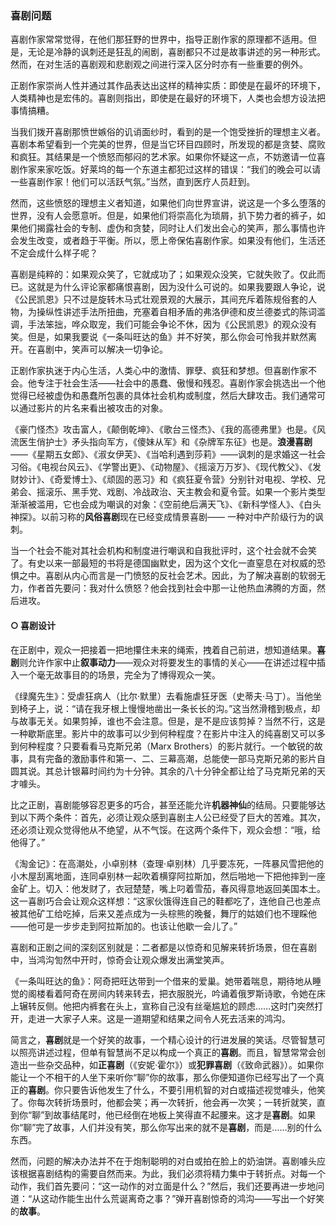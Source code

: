 ### **喜剧问题**

喜剧作家常常觉得，在他们那狂野的世界中，指导正剧作家的原理都不适用。但是，无论是冷静的讽刺还是狂乱的闹剧，喜剧都只不过是故事讲述的另一种形式。然而，在对生活的喜剧观和悲剧观之间进行深入区分时亦有一些重要的例外。

正剧作家崇尚人性并通过其作品表达出这样的精神实质：即使是在最坏的环境下，人类精神也是宏伟的。喜剧则指出，即使是在最好的环境下，人类也会想方设法把事情搞糟。

当我们拨开喜剧那愤世嫉俗的讥诮面纱时，看到的是一个饱受挫折的理想主义者。喜剧本希望看到一个完美的世界，但是当它环目四顾时，所发现的都是贪婪、腐败和疯狂。其结果是一个愤怒而郁闷的艺术家。如果你怀疑这一点，不妨邀请一位喜剧作家来家吃饭。好莱坞的每一个东道主都犯过这样的错误：“我们的晚会可以请一些喜剧作家！他们可以活跃气氛。”当然，直到医疗人员赶到。

然而，这些愤怒的理想主义者知道，如果他们向世界宣讲，说这是一个多么堕落的世界，没有人会愿意听。但是，如果他们将崇高化为琐屑，扒下势力者的裤子，如果他们揭露社会的专制、虚伪和贪婪，同时让人们发出会心的笑声，那么事情也许会发生改变，或者趋于平衡。所以，愿上帝保佑喜剧作家。如果没有他们，生活还不定会成什么样子呢？

喜剧是纯粹的：如果观众笑了，它就成功了；如果观众没笑，它就失败了。仅此而已。这就是为什么评论家都痛恨喜剧，因为没什么可说的。如果我要跟人争论，说《公民凯恩》只不过是旋转木马式壮观景观的大展示，其间充斥着陈规俗套的人物，为操纵性讲述手法所扭曲，充塞着自相矛盾的弗洛伊德和皮兰德娄式的陈词滥调，手法笨拙，哗众取宠，我们可能会争论不休，因为《公民凯恩》的观众没有笑。但是，如果我要说《一条叫旺达的鱼》并不好笑，那么你会可怜我并默然离开。在喜剧中，笑声可以解决一切争论。

正剧作家执迷于内心生活，人类心中的激情、罪孽、疯狂和梦想。但喜剧作家不会。他专注于社会生活——社会中的愚蠢、傲慢和残忍。喜剧作家会挑选出一个他觉得已经被虚伪和愚蠢所包裹的具体社会机构或制度，然后大肆攻击。我们通常可以通过影片的片名来看出被攻击的对象。

《豪门怪杰》攻击富人，《颠倒乾坤》、《歌台三怪杰》、《我的高德弗里》也是。《风流医生俏护士》矛头指向军方，《傻妹从军》和《杂牌军东征》也是。**浪漫喜剧**——《星期五女郎》、《淑女伊芙》、《当哈利遇到莎莉》——讽刺的是求婚这一社会习俗。《电视台风云》、《学警出更》、《动物屋》、《摇滚万万岁》、《现代教父》、《发财妙计》、《奇爱博士》、《顽固的恶习》和《疯狂夏令营》分别针对电视、学校、兄弟会、摇滚乐、黑手党、戏剧、冷战政治、天主教会和夏令营。如果一个影片类型渐渐被滥用，它也会成为嘲讽的对象：《空前绝后满天飞》、《新科学怪人》、《白头神探》。以前习称的**风俗喜剧**现在已经变成情景喜剧—— 一种对中产阶级行为的讽刺。

当一个社会不能对其社会机构和制度进行嘲讽和自我批评时，这个社会就不会笑了。有史以来一部最短的书将是德国幽默史，因为这个文化一直窒息在对权威的恐惧之中。喜剧从内心而言是一门愤怒的反社会艺术。因此，为了解决喜剧的软弱无力，作者首先要问：我对什么愤怒？他会找到社会中那一让他热血沸腾的方面，然后进攻。

#### ○ 喜剧设计

在正剧中，观众一把接着一把地攥住未来的绳索，拽着自己前进，想知道结果。**喜剧**则允许作家中止**叙事动力**——观众对将要发生的事情的关心——在讲述过程中插入一个毫无故事目的的场景，完全为了博得观众一笑。

《绿魔先生》：受虐狂病人（比尔·默里）去看施虐狂牙医（史蒂夫·马丁）。当他坐到椅子上，说：“请在我牙根上慢慢地凿出一条长长的沟。”这当然滑稽到极点，却与故事无关。如果剪掉，谁也不会注意。但是，是不是应该剪掉？当然不行，这是一种歇斯底里。影片中的故事可以少到何种程度？在影片中注入的纯喜剧又可以多到何种程度？只要看看马克斯兄弟（Marx Brothers）的影片就行。一个敏锐的故事，具有完备的激励事件和第一、二、三幕高潮，总能使一部马克斯兄弟的影片自圆其说。其总计银幕时间约为十分钟。其余的八十分钟全都让给了马克斯兄弟的天才噱头。

比之正剧，喜剧能够容忍更多的巧合，甚至还能允许**机器神仙**的结局。只要能够达到以下两个条件：首先，必须让观众感到喜剧主人公已经受了巨大的苦难。其次，还必须让观众觉得他从不绝望，从不气馁。在这两个条件下，观众会想：“哦，给他得了。”

《淘金记》：在高潮处，小卓别林（查理·卓别林）几乎要冻死，一阵暴风雪把他的小木屋刮离地面，连同卓别林一起吹着横穿阿拉斯加，然后啪地一下把他摔到一座金矿上。切入：他发财了，衣冠楚楚，嘴上叼着雪茄，春风得意地返回美国本土。这一喜剧巧合会让观众这样想：“这家伙饿得连自己的鞋都吃了，连他自己也差点被其他矿工给吃掉，后来又差点成为一头棕熊的晚餐，舞厅的姑娘们也不理睬他——他可是一步步走到阿拉斯加的。也该让他歇一会儿了。”

喜剧和正剧之间的深刻区别就是：二者都是以惊奇和见解来转折场景，但在喜剧中，当鸿沟訇然中开时，惊奇会让观众爆发出满堂笑声。

《一条叫旺达的鱼》：阿奇把旺达带到一个借来的爱巢。她带着喘息，期待地从睡觉的阁楼看着阿奇在房间内转来转去，把衣服脱光，吟诵着俄罗斯诗歌，令她在床上辗转反侧。他把内裤套在头上，宣称自己没有丝毫尴尬的顾虑……这时门突然打开，走进一大家子人来。这是一道期望和结果之间令人死去活来的鸿沟。

简言之，**喜剧**就是一个好笑的故事，一个精心设计的行进发展的笑话。尽管智慧可以照亮讲述过程，但单有智慧尚不足以构成一个真正的**喜剧**。而且，智慧常常会创造出一些杂交品种，如**正喜剧**（《安妮·霍尔》）或**犯罪喜剧**（《致命武器》）。如果你能让一个不相干的人坐下来听你“聊”你的故事，那么你便知道你已经写出了一个真正的**喜剧**。你只要告诉他发生了什么，不要引用机智的对白或描述视觉噱头，他笑了。你每次转折场景时，他都会笑；再一次转折，他会再一次笑；一转折就笑，直到你“聊”到故事结尾时，他已经倒在地板上笑得直不起腰来。这才是**喜剧**。如果你“聊”完了故事，人们并没有笑，那么你写出来的就不是**喜剧**，而是……别的什么东西。

然而，问题的解决办法并不在于炮制聪明的对白或拍在脸上的奶油饼。喜剧噱头应该根据喜剧结构的需要自然而来。为此，我们必须将精力集中于转折点。对每一个动作，我们首先要问：“这一动作的对立面是什么？”然后，我们还要再进一步地问道：“从这动作能生出什么荒诞离奇之事？”弹开喜剧惊奇的鸿沟——写出一个好笑的**故事**。